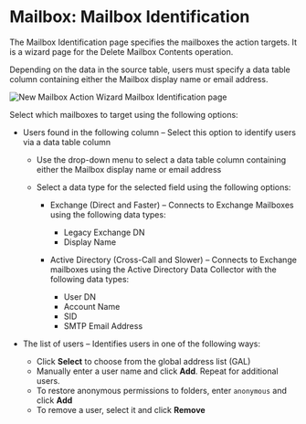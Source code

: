 # Mailbox: Mailbox Identification

The Mailbox Identification page specifies the mailboxes the action targets. It is a wizard page for
the Delete Mailbox Contents operation.

Depending on the data in the source table, users must specify a data table column containing either
the Mailbox display name or email address.

![New Mailbox Action Wizard Mailbox Identification page](/img/product_docs/accessanalyzer/admin/action/mailbox/identification.webp)

Select which mailboxes to target using the following options:

- Users found in the following column – Select this option to identify users via a data table column

    - Use the drop-down menu to select a data table column containing either the Mailbox display
      name or email address
    - Select a data type for the selected field using the following options:

        - Exchange (Direct and Faster) – Connects to Exchange Mailboxes using the following data
          types:

            - Legacy Exchange DN
            - Display Name

        - Active Directory (Cross-Call and Slower) – Connects to Exchange mailboxes using the Active
          Directory Data Collector with the following data types:

            - User DN
            - Account Name
            - SID
            - SMTP Email Address

- The list of users – Identifies users in one of the following ways:

    - Click **Select** to choose from the global address list (GAL)
    - Manually enter a user name and click **Add**. Repeat for additional users.
    - To restore anonymous permissions to folders, enter `anonymous` and click **Add**
    - To remove a user, select it and click **Remove**
